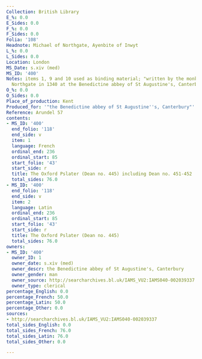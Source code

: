 ```yaml
---
Collection: British Library
E_%: 0.0
E_Sides: 0.0
F_%: 0.0
F_Sides: 0.0
Folia: '108'
Headnote: Michael of Northgate, Ayenbite of Inwyt
L_%: 0.0
L_Sides: 0.0
Location: London
MS_Date: s.xiv (med)
MS_ID: '400'
Notes: items 1, 9 and 10 used as binding material; "written by the monk Michael of
  Northgate in 1340 at the Benedictine abbey of St Augustine's, Canterbury"
O_%: 0.0
O_Sides: 0.0
Place_of_production: Kent
Produced_for: '"the Benedictine abbey of St Augustine''s, Canterbury"'
Reference: Arundel 57
contents:
- MS_ID: '400'
  end_folio: '118'
  end_side: v
  item: 1
  language: French
  ordinal_end: 236
  ordinal_start: 85
  start_folio: '43'
  start_side: r
  title: The Oxford Pslater (Dean no. 445) including Dean no. 451-452
  total_sides: 76.0
- MS_ID: '400'
  end_folio: '118'
  end_side: v
  item: 2
  language: Latin
  ordinal_end: 236
  ordinal_start: 85
  start_folio: '43'
  start_side: r
  title: The Oxford Pslater (Dean no. 445)
  total_sides: 76.0
owners:
- MS_ID: '400'
  owner_ID: 1
  owner_date: s.xiv (med)
  owner_descr: the Benedictine abbey of St Augustine's, Canterbury
  owner_gender: man
  owner_source: http://searcharchives.bl.uk/IAMS_VU2:IAMS040-002039337
  owner_type: clerical
percentage_English: 0.0
percentage_French: 50.0
percentage_Latin: 50.0
percentage_Other: 0.0
sources:
- http://searcharchives.bl.uk/IAMS_VU2:IAMS040-002039337
total_sides_English: 0.0
total_sides_French: 76.0
total_sides_Latin: 76.0
total_sides_Other: 0.0

---
```


